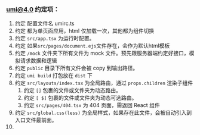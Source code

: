 

### umi@4.0 约定项：

1. 约定 配置文件名 umirc.ts
2. 约定 都为单页面应用，html 仅加载一次，其他都为组件切换
3. 约定 `src/app.tsx` 为运行时配置。
4. 约定 如果`src/pages/document.ejs`文件存在，会作为默认html模板
5. 约定 `/mock` 文件夹下所有文件为 mock 文件。预先跟服务器端约定好接口，模拟请求数据和逻辑
6. 约定 `public` 目录下所有文件会被 copy 到输出路径。
7. 约定 `umi build` 打包放在 `dist` 下
8. 约定 `src/layouts/index.tsx` 为全局路由，通过 `props.children` 渲染子组件
   1. 约定 `[]` 包裹的文件或文件夹为动态路由。
   2. 约定 `[ $]` 包裹的文件或文件夹为动态可选路由。
   3. 约定 `src/pages/404.tsx` 为 404 页面，需返回 React 组件
9. 约定 `src/global.css(less)` 为全局样式，如果存在此文件，会被自动引入到入口文件最前面。
10. 